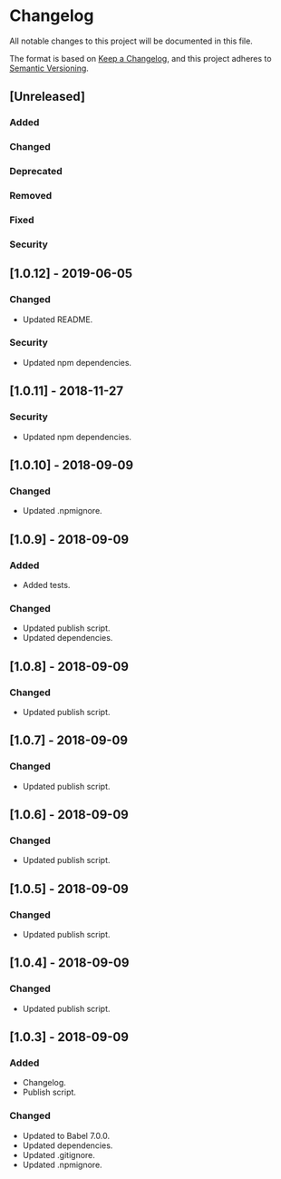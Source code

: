 # Changelog

All notable changes to this project will be documented in this file.

The format is based on [Keep a Changelog](https://keepachangelog.com/en/1.0.0/),
and this project adheres to [Semantic Versioning](https://semver.org/spec/v2.0.0.html).

## [Unreleased]
### Added
### Changed
### Deprecated
### Removed
### Fixed
### Security

## [1.0.12] - 2019-06-05
### Changed
- Updated README.

### Security
- Updated npm dependencies.

## [1.0.11] - 2018-11-27
### Security
- Updated npm dependencies.

## [1.0.10] - 2018-09-09
### Changed
- Updated .npmignore.

## [1.0.9] - 2018-09-09
### Added
- Added tests.

### Changed
- Updated publish script.
- Updated dependencies.

## [1.0.8] - 2018-09-09
### Changed
- Updated publish script.

## [1.0.7] - 2018-09-09
### Changed
- Updated publish script.

## [1.0.6] - 2018-09-09
### Changed
- Updated publish script.

## [1.0.5] - 2018-09-09
### Changed
- Updated publish script.

## [1.0.4] - 2018-09-09
### Changed
- Updated publish script.

## [1.0.3] - 2018-09-09
### Added
- Changelog.
- Publish script.

### Changed
- Updated to Babel 7.0.0.
- Updated dependencies.
- Updated .gitignore.
- Updated .npmignore.
